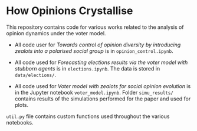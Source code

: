 # How Opinions Crystallise

This repository contains code for various works related to the analysis of opinion dynamics under the voter model.

- All code user for <i>Towards control of opinion diversity by introducing zealots into a polarised social group</i> is in `opinion_control.ipynb`.

- All code used for <i>Forecasting elections results via the voter model with stubborn agents</i> is in `elections.ipynb`. The data is stored in `data/elections/`.

- All code used for <i>Voter model with zealots for social opinion evolution</i> is in the Jupyter notebook `voter_model.ipynb`. Folder `simu_results/` contains results of the simulations performed for the paper and used for plots.

`util.py` file contains custom functions used throughout the various notebooks.